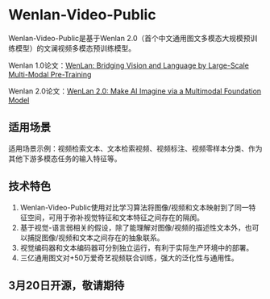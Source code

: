 # Wenlan-Video-Public

Wenlan-Video-Public是基于Wenlan 2.0（首个中文通用图文多模态大规模预训练模型）的文澜视频多模态预训练模型。

Wenlan 1.0论文：[WenLan: Bridging Vision and Language by Large-Scale Multi-Modal Pre-Training](https://arxiv.org/abs/2103.06561)

Wenlan 2.0论文：[WenLan 2.0: Make AI Imagine via a Multimodal Foundation Model](https://arxiv.org/abs/2110.14378)

## 适用场景

适用场景示例：视频检索文本、文本检索视频、视频标注、视频零样本分类、作为其他下游多模态任务的输入特征等。

## 技术特色

1. Wenlan-Video-Public使用对比学习算法将图像/视频和文本映射到了同一特征空间，可用于弥补视觉特征和文本特征之间存在的隔阂。
2. 基于视觉-语言弱相关的假设，除了能理解对图像/视频的描述性文本外，也可以捕捉图像/视频和文本之间存在的抽象联系。
3. 视觉编码器和文本编码器可分别独立运行，有利于实际生产环境中的部署。 
4. 三亿通用图文对+50万爱奇艺视频联合训练，强大的泛化性与通用性。

## 3月20日开源，敬请期待
